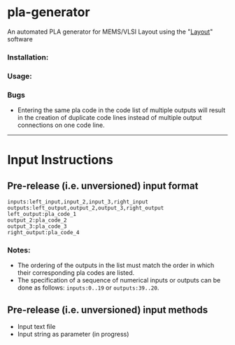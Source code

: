 # pla-generator
An automated PLA generator for MEMS/VLSI Layout using the "[Layout](http://www.sci.csueastbay.edu/~rdoering/layout/)" software

### Installation:
<!--TODO -->

### Usage:
<!--TODO -->

### Bugs
* Entering the same pla code in the code list of multiple outputs will result in the creation of duplicate code lines
instead of multiple output connections on one code line.

***
# Input Instructions
## Pre-release (i.e. unversioned) input format
`inputs:left_input,input_2,input_3,right_input`  
`outputs:left_output,output_2,output_3,right_output`  
`left_output:pla_code_1`  
`output_2:pla_code_2`  
`output_3:pla_code_3`  
`right_output:pla_code_4` 

### Notes:
* The ordering of the outputs in the list must match the order in which their corresponding pla codes are listed.
* The specification of a sequence of numerical inputs or outputs can be done as follows: `inputs:0..19` or 
`outputs:39..20`.


## Pre-release (i.e. unversioned) input methods
* Input text file
* Input string as parameter (in progress)

